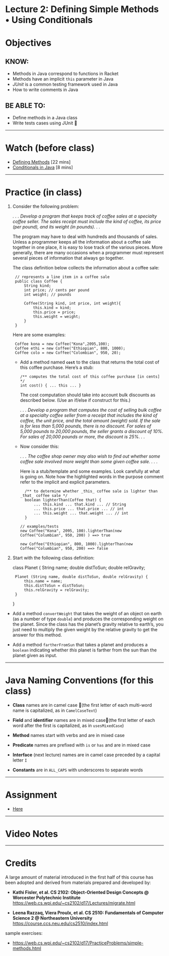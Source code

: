 # **Lecture 2: Defining Simple Methods • Using Conditionals**

# Objectives

## KNOW:
- Methods in Java correspond to functions in Racket
- Methods have an implicit `this` parameter in Java 
- *JUnit* is a common testing framework used in Java
- How to write comments in Java

## BE ABLE TO:
- Define methods in a Java class
- Write tests cases using JUnit

---
# Watch (before class)

- [Defining Methods](https://mediaspace.berry.edu/media/lecture2a-defining-methods/0_z52p0tey) [22 mins]
- [Conditionals in Java](https://mediaspace.berry.edu/media/lecture2b-conditionals/0_2g6x51dz) [8 mins]

--- 
# Practice (in class)

1. Consider the following problem:

    *. . . Develop a program that keeps track of coffee sales at a specialty coffee seller. The sales receipt must include the kind of coffee, its price (per pound), and its weight (in pounds). . .*

    The program may have to deal with hundreds and thousands of sales. Unless a programmer keeps all the information about a coffee sale together in one place, it is easy to lose track of the various pieces. More generally, there are many occasions when a programmer must represent several pieces of information that always go together.

    The class definition below collects the information about a coffee sale:

        // represents a line item in a coffee sale
        public class Coffee {
            String kind;
            int price; // cents per pound
            int weight; // pounds
            
            Coffee(String kind, int price, int weight){
                this.kind = kind;
                this.price = price;
                this.weight = weight;
            }
        }

    Here are some examples:

        Coffee kona = new Coffee("Kona",2095,100);
        Coffee ethi = new Coffee("Ethiopian", 800, 1000);
        Coffee colo = new Coffee("Colombian", 950, 20);

    - Add a method named **`cost`** to the class that returns the total cost of this coffee purchase. Here’s a stub:    

          /** computes the total cost of this coffee purchase [in cents] */
          int cost() { ... this ... } 

      The cost computation should take into account bulk discounts as described below. (Use an if/else if construct for this.)

        *. . . Develop a program that computes the cost of selling bulk coffee at a specialty coffee seller from a receipt that includes the kind of coffee, the unit price, and the total amount (weight) sold. If the sale is for less than 5,000 pounds, there is no discount. For sales of 5,000 pounds to 20,000 pounds, the seller grants a discount of 10%. For sales of 20,000 pounds or more, the discount is 25%. . .*

    - Now consider this:

      *. . . The coffee shop owner may also wish to find out whether some coffee sale involved more weight than some given coffee sale. . . .*

        Here is a stub/template and some examples. Look carefully at what is going on. Note how the highlighted words in the purpose comment refer to the implicit and explicit parameters.

            /** to determine whether _this_ coffee sale is lighter than _that_ coffee sale */
            boolean lighterThan(Coffee that) {
                ... this.kind ... that.kind ... // String 
                ... this.price ... that.price ... // int
                ... this.weight ... that.weight ... // int
            }

          // examples/tests
          new Coffee("Kona", 2095, 100).lighterThan(new Coffee("Columbian", 950, 200) ) ==> true 

          new Coffee("Ethiopian", 800, 1000).lighterThan(new Coffee("Columbian", 950, 200) ==> false




1. Start with the following class definition:

    class Planet {
        String name;
        double distToSun;
        double relGravity;
        
        Planet (String name, double distToSun, double relGravity) {
            this.name = name;
            this.distToSun = distToSun;
            this.relGravity = relGravity;
        }  
    }

- Add a method `convertWeight` that takes the weight of an object on earth (as a number of type `double`) and produces the corresponding weight on the planet. Since the class has the planet’s gravity relative to earth’s, you just need to multiply the given weight by the relative gravity to get the answer for this method.

- Add a method `fartherFromSun` that takes a planet and produces a `boolean` indicating whether *this* planet is farther from the sun than the planet given as input.


--- 
# Java Naming Conventions (for this class)

- **Class** names are in camel case (the first letter of each multi-word name is capitalized, as in `CamelCaseText`)

- **Field** and **identifier** names are in mixed case(the first letter of each word after the first is capitalized, as in `usesMixedCase`)
  
- **Method** names start with verbs and are in mixed case
  
- **Predicate** names are prefixed with `is` or `has` and are in mixed case
  
- **Interface** (next lecture) names are in camel case preceded by a capital letter `I`
  
- **Constants** are in `ALL_CAPS` with underscores to separate words


---
# Assignment

- [Here](work/hw020.md)


---
# Video Notes




---
# Credits

A large amount of material introduced in the first half of this course has been adopted and derived from materials prepared and developed by:

- **Kathi Fisler, et al. CS 2102: Object-Oriented Design Concepts @ Worcester Polytechnic Institute**
https://web.cs.wpi.edu/~cs2102/d17/Lectures/migrate.html

- **Leena Razzaq, Viera Proulx, et al. CS 2510: Fundamentals of Computer Science 2 @ Northeastern University**
https://course.ccs.neu.edu/cs2510/index.html


sample exercises:
- https://web.cs.wpi.edu/~cs2102/d17/PracticeProblems/simple-methods.html
